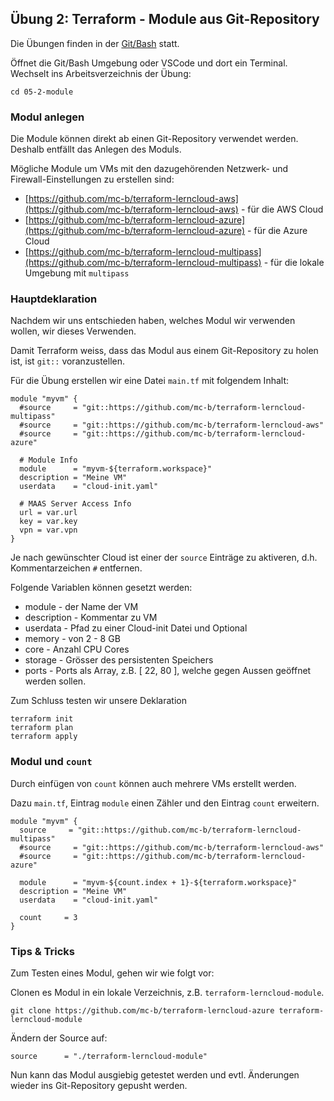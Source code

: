 ## Übung 2: Terraform - Module aus Git-Repository

Die Übungen finden in der [Git/Bash](https://git-scm.com/downloads) statt. 

Öffnet die Git/Bash Umgebung oder VSCode und dort ein Terminal. Wechselt ins Arbeitsverzeichnis der Übung:

    cd 05-2-module

### Modul anlegen

Die Module können direkt ab einen Git-Repository verwendet werden. Deshalb entfällt das Anlegen des Moduls.

Mögliche Module um VMs mit den dazugehörenden Netzwerk- und Firewall-Einstellungen zu erstellen sind:

* [https://github.com/mc-b/terraform-lerncloud-aws](https://github.com/mc-b/terraform-lerncloud-aws) - für die AWS Cloud
* [https://github.com/mc-b/terraform-lerncloud-azure](https://github.com/mc-b/terraform-lerncloud-azure) - für die Azure Cloud
* [https://github.com/mc-b/terraform-lerncloud-multipass](https://github.com/mc-b/terraform-lerncloud-multipass) - für die lokale Umgebung mit `multipass`
 
    
### Hauptdeklaration

Nachdem wir uns entschieden haben, welches Modul wir verwenden wollen, wir dieses Verwenden. 

Damit Terraform weiss, dass das Modul aus einem Git-Repository zu holen ist, ist `git::` voranzustellen.

Für die Übung erstellen wir eine Datei `main.tf` mit folgendem Inhalt:

    module "myvm" {
      #source     = "git::https://github.com/mc-b/terraform-lerncloud-multipass"
      #source     = "git::https://github.com/mc-b/terraform-lerncloud-aws"
      #source     = "git::https://github.com/mc-b/terraform-lerncloud-azure"
    
      # Module Info
      module      = "myvm-${terraform.workspace}"
      description = "Meine VM"
      userdata    = "cloud-init.yaml"

      # MAAS Server Access Info
      url = var.url
      key = var.key
      vpn = var.vpn        
    }
    
Je nach gewünschter Cloud ist einer der `source` Einträge zu aktiveren, d.h. Kommentarzeichen `#` entfernen.    

Folgende Variablen können gesetzt werden:
* module - der Name der VM
* description - Kommentar zu VM
* userdata - Pfad zu einer Cloud-init Datei
und Optional
* memory - von 2 - 8 GB
* core - Anzahl CPU Cores 
* storage - Grösser des persistenten Speichers
* ports - Ports als Array, z.B. [ 22, 80 ], welche gegen Aussen geöffnet werden sollen.

Zum Schluss testen wir unsere Deklaration

    terraform init
    terraform plan
    terraform apply   

### Modul und `count`

Durch einfügen von `count` können auch mehrere VMs erstellt werden.

Dazu `main.tf`, Eintrag `module` einen Zähler und den Eintrag `count` erweitern. 

    
    module "myvm" {
      source     = "git::https://github.com/mc-b/terraform-lerncloud-multipass"
      #source     = "git::https://github.com/mc-b/terraform-lerncloud-aws"
      #source     = "git::https://github.com/mc-b/terraform-lerncloud-azure"
    
      module      = "myvm-${count.index + 1}-${terraform.workspace}"
      description = "Meine VM"
      userdata    = "cloud-init.yaml"
      
      count     = 3
    }

### Tips & Tricks

Zum Testen eines Modul, gehen wir wie folgt vor:

Clonen es Modul in ein lokale Verzeichnis, z.B. `terraform-lerncloud-module`.

    git clone https://github.com/mc-b/terraform-lerncloud-azure terraform-lerncloud-module
    
Ändern der Source auf:    

    source      = "./terraform-lerncloud-module"
      
Nun kann das Modul ausgiebig getestet werden und evtl. Änderungen wieder ins Git-Repository gepusht werden.      


       